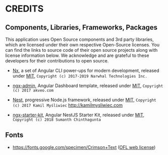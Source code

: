 # CREDITS

## Components, Libraries, Frameworks, Packages

This application uses Open Source components and 3rd party libraries, which are licensed under their own respective Open-Source licenses.
You can find the links to source code of their open source projects along with license information below.
We acknowledge and are grateful to these developers for their contributions to open source.

- [Nx](https://nx.dev), a set of Angular CLI power-ups for modern development, released under [MIT](https://github.com/nrwl/nx/blob/master/LICENSE), `Copyright (c) 2017-2019 Narwhal Technologies Inc.`

- [ngx-admin](https://github.com/akveo/ngx-admin), Angular Dashboard template, released under [MIT](https://github.com/akveo/ngx-admin/blob/master/LICENSE), `Copyright (c) 2017 akveo.com`

- [Nest](https://github.com/nestjs/nest), progressive Node.js framework, released under [MIT](https://github.com/nestjs/nest/blob/master/LICENSE), `Copyright (c) 2017 Kamil Myśliwiec` <http://kamilmysliwiec.com>

- [ngx-starter-kit](https://github.com/xmlking/ngx-starter-kit), Angular NestJS Starter Kit, released under [MIT](https://github.com/xmlking/ngx-starter-kit/blob/develop/LICENSE), `Copyright (c) 2018 Sumanth Chinthagunta`

## Fonts

- https://fonts.google.com/specimen/Crimson+Text ([OFL web license](https://scripts.sil.org/cms/scripts/page.php?site_id=nrsi&id=OFL_web))